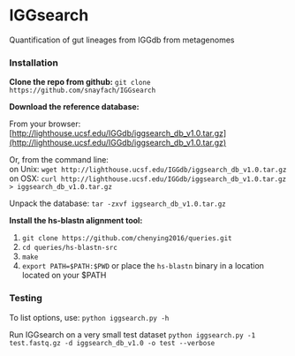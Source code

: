 # IGGsearch
Quantification of gut lineages from IGGdb from metagenomes

### Installation

<b>Clone the repo from github:</b>
`git clone https://github.com/snayfach/IGGsearch`

<b>Download the reference database:</b>  

From your browser:   
[http://lighthouse.ucsf.edu/IGGdb/iggsearch_db_v1.0.tar.gz](http://lighthouse.ucsf.edu/IGGdb/iggsearch_db_v1.0.tar.gz)

Or, from the command line:   
on Unix: `wget http://lighthouse.ucsf.edu/IGGdb/iggsearch_db_v1.0.tar.gz`  
on OSX: `curl http://lighthouse.ucsf.edu/IGGdb/iggsearch_db_v1.0.tar.gz > iggsearch_db_v1.0.tar.gz`

Unpack the database: `tar -zxvf iggsearch_db_v1.0.tar.gz`   

<b>Install the hs-blastn alignment tool:</b>  
1. `git clone https://github.com/chenying2016/queries.git`  
2. `cd queries/hs-blastn-src`  
3. `make`   
4. `export PATH=$PATH:$PWD` or place the `hs-blastn` binary in a location located on your $PATH


### Testing

To list options, use: `python iggsearch.py -h`  

Run IGGsearch on a very small test dataset
`python iggsearch.py -1 test.fastq.gz -d iggsearch_db_v1.0 -o test --verbose`
